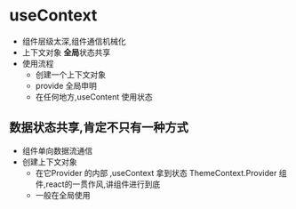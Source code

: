 # useContext

- 组件层级太深,组件通信机械化
- 上下文对象 **全局**状态共享 
- 使用流程
  - 创建一个上下文对象
  - provide  全局申明
  - 在任何地方,useContent 使用状态 

## 数据状态共享,肯定不只有一种方式 
- 组件单向数据流通信
- 创建上下文对象 
  - 在它Provider 的内部  ,useContext 拿到状态
      ThemeContext.Provider 组件,react的一贯作风,讲组件进行到底 
  - 一般在全局使用 



 